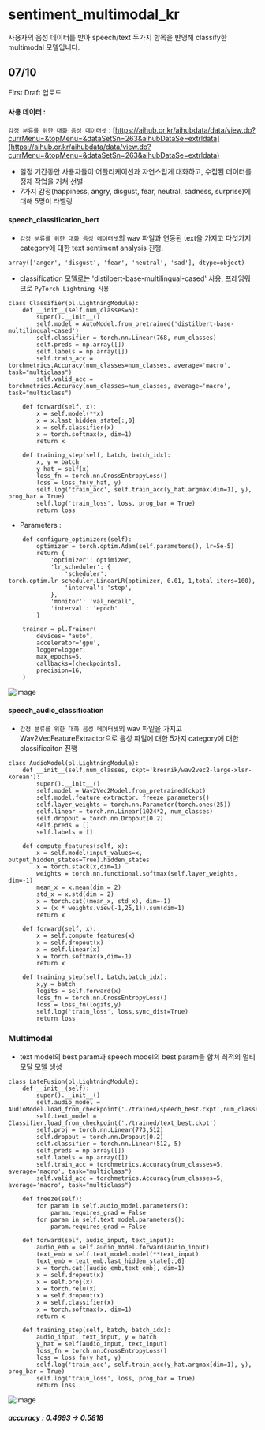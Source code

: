 # sentiment_multimodal_kr
사용자의 음성 데이터를 받아 speech/text 두가지 항목을 반영해 classify한 multimodal 모델입니다.

## 07/10

First Draft 업로드

#### 사용 데이터 : 

`감정 분류를 위한 대화 음성 데이터셋` : [https://aihub.or.kr/aihubdata/data/view.do?currMenu=&topMenu=&dataSetSn=263&aihubDataSe=extrldata](https://aihub.or.kr/aihubdata/data/view.do?currMenu=&topMenu=&dataSetSn=263&aihubDataSe=extrldata)
* 일정 기간동안 사용자들이 어플리케이션과 자연스럽게 대화하고, 수집된 데이터를 정제 작업을 거쳐 선별
* 7가지 감정(happiness, angry, disgust, fear, neutral, sadness, surprise)에 대해 5명이 라벨링

#### speech_classification_bert

* `감정 분류를 위한 대화 음성 데이터셋`의 wav 파일과 연동된 text을 가지고 다섯가지 category에 대한 text sentiment analysis 진행.
```
array(['anger', 'disgust', 'fear', 'neutral', 'sad'], dtype=object)
```
* classification 모델로는 'distilbert-base-multilingual-cased' 사용, 프레임워크로 `PyTorch Lightning 사용`

```
class Classifier(pl.LightningModule):
    def __init__(self,num_classes=5):
        super().__init__()
        self.model = AutoModel.from_pretrained('distilbert-base-multilingual-cased')
        self.classifier = torch.nn.Linear(768, num_classes)
        self.preds = np.array([])
        self.labels = np.array([])
        self.train_acc = torchmetrics.Accuracy(num_classes=num_classes, average='macro', task="multiclass")
        self.valid_acc = torchmetrics.Accuracy(num_classes=num_classes, average='macro', task="multiclass")

    def forward(self, x):
        x = self.model(**x)
        x = x.last_hidden_state[:,0]
        x = self.classifier(x)
        x = torch.softmax(x, dim=1)
        return x

    def training_step(self, batch, batch_idx):
        x, y = batch
        y_hat = self(x)
        loss_fn = torch.nn.CrossEntropyLoss()
        loss = loss_fn(y_hat, y)
        self.log('train_acc', self.train_acc(y_hat.argmax(dim=1), y), prog_bar = True)
        self.log('train_loss', loss, prog_bar = True)
        return loss
```
* Parameters :
```
    def configure_optimizers(self):
        optimizer = torch.optim.Adam(self.parameters(), lr=5e-5)
        return {
            'optimizer': optimizer,
            'lr_scheduler': {
                'scheduler': torch.optim.lr_scheduler.LinearLR(optimizer, 0.01, 1,total_iters=100),
                'interval': 'step',
            },
            'monitor': 'val_recall',
            'interval': 'epoch'
        }

    trainer = pl.Trainer(
        devices= "auto",
        accelerator='gpu',
        logger=logger,
        max_epochs=5,
        callbacks=[checkpoints],
        precision=16,
    )
```

![image](https://github.com/a2ran/sentiment_multimodal_kr/assets/121621858/40b0c466-b656-4093-b067-d5e200c71c79)

#### speech_audio_classification

* `감정 분류를 위한 대화 음성 데이터셋`의 wav 파일을 가지고 Wav2VecFeatureExtractor으로 음성 파일에 대한 5가지 category에 대한 classificaiton 진행
```
class AudioModel(pl.LightningModule):
    def __init__(self,num_classes, ckpt='kresnik/wav2vec2-large-xlsr-korean'):
        super().__init__()
        self.model = Wav2Vec2Model.from_pretrained(ckpt)
        self.model.feature_extractor._freeze_parameters()
        self.layer_weights = torch.nn.Parameter(torch.ones(25))
        self.linear = torch.nn.Linear(1024*2, num_classes)
        self.dropout = torch.nn.Dropout(0.2)
        self.preds = []
        self.labels = []

    def compute_features(self, x):
        x = self.model(input_values=x, output_hidden_states=True).hidden_states
        x = torch.stack(x,dim=1)
        weights = torch.nn.functional.softmax(self.layer_weights, dim=-1)
        mean_x = x.mean(dim = 2)
        std_x = x.std(dim = 2)
        x = torch.cat((mean_x, std_x), dim=-1)
        x = (x * weights.view(-1,25,1)).sum(dim=1)
        return x

    def forward(self, x):
        x = self.compute_features(x)
        x = self.dropout(x)
        x = self.linear(x)
        x = torch.softmax(x,dim=-1)
        return x

    def training_step(self, batch,batch_idx):
        x,y = batch
        logits = self.forward(x)
        loss_fn = torch.nn.CrossEntropyLoss()
        loss = loss_fn(logits,y)
        self.log('train_loss', loss,sync_dist=True)
        return loss
```

### Multimodal
* text model의 best param과 speech model의 best param을 합쳐 최적의 멀티모달 모델 생성
```
class LateFusion(pl.LightningModule):
    def __init__(self):
        super().__init__()
        self.audio_model = AudioModel.load_from_checkpoint('./trained/speech_best.ckpt',num_classes=5)
        self.text_model = Classifier.load_from_checkpoint('./trained/text_best.ckpt')
        self.proj = torch.nn.Linear(773,512)
        self.dropout = torch.nn.Dropout(0.2)
        self.classifier = torch.nn.Linear(512, 5)
        self.preds = np.array([])
        self.labels = np.array([])
        self.train_acc = torchmetrics.Accuracy(num_classes=5, average='macro', task="multiclass")
        self.valid_acc = torchmetrics.Accuracy(num_classes=5, average='macro', task="multiclass")

    def freeze(self):
        for param in self.audio_model.parameters():
            param.requires_grad = False
        for param in self.text_model.parameters():
            param.requires_grad = False

    def forward(self, audio_input, text_input):
        audio_emb = self.audio_model.forward(audio_input)
        text_emb = self.text_model.model(**text_input)
        text_emb = text_emb.last_hidden_state[:,0]
        x = torch.cat([audio_emb,text_emb], dim=1)
        x = self.dropout(x)
        x = self.proj(x)
        x = torch.relu(x)
        x = self.dropout(x)
        x = self.classifier(x)
        x = torch.softmax(x, dim=1)
        return x

    def training_step(self, batch, batch_idx):
        audio_input, text_input, y = batch
        y_hat = self(audio_input, text_input)
        loss_fn = torch.nn.CrossEntropyLoss()
        loss = loss_fn(y_hat, y)
        self.log('train_acc', self.train_acc(y_hat.argmax(dim=1), y), prog_bar = True)
        self.log('train_loss', loss, prog_bar = True)
        return loss
```

![image](https://github.com/a2ran/sentiment_multimodal_kr/assets/121621858/973a6a69-c420-4bb1-a135-0d7fc7df4b34)

##### accuracy : 0.4693 -> 0.5818
